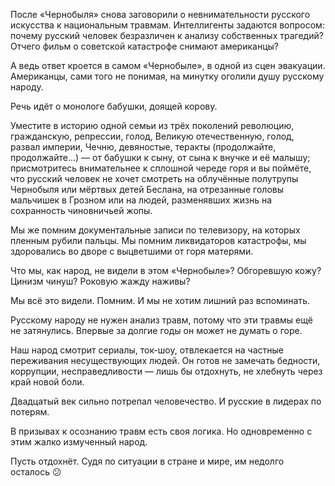 
После «Чернобыля» снова заговорили о невнимательности русского искусства к национальным травмам. Интеллигенты задаются вопросом: почему русский человек безразличен к анализу собственных трагедий? Отчего фильм о советской катастрофе снимают американцы?

А ведь ответ кроется в самом «Чернобыле», в одной из сцен эвакуации. Американцы, сами того не понимая, на минутку оголили душу русскому народу.

Речь идёт о монологе бабушки, доящей корову.

Уместите в историю одной семьи из трёх поколений революцию, гражданскую, репрессии, голод, Великую отечественную, голод, развал империи, Чечню, девяностые, теракты (продолжайте, продолжайте...) — от бабушки к сыну, от сына к внучке и её малышу; присмотритесь внимательнее к сплошной череде горя и вы поймёте, что русский человек не хочет смотреть на облучённые полутрупы Чернобыля или мёртвых детей Беслана, на отрезанные головы мальчишек в Грозном или на людей, разменявших жизнь на сохранность чиновничьей жопы.

Мы же помним документальные записи по телевизору, на которых пленным рубили пальцы. Мы помним ликвидаторов катастрофы, мы здоровались во дворе с выцветшими от горя матерями.

Что мы, как народ, не видели в этом «Чернобыле»? Обгоревшую кожу? Цинизм чинуш? Роковую жажду наживы?

Мы всё это видели. Помним. И мы не хотим лишний раз вспоминать.

Русскому народу не нужен анализ травм, потому что эти травмы ещё не затянулись. Впервые за долгие годы он может не думать о горе.

Наш народ смотрит сериалы, ток-шоу, отвлекается на частные переживания несуществующих людей. Он готов не замечать бедности, коррупции, несправедливости — лишь бы отдохнуть, не хлебнуть через край новой боли.

Двадцатый век сильно потрепал человечество. И русские в лидерах по потерям.

В призывах к осознанию травм есть своя логика. Но одновременно с этим жалко измученный народ.

Пусть отдохнёт. Судя по ситуации в стране и мире, им недолго осталось 😕